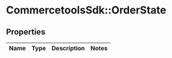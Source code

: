 # CommercetoolsSdk::OrderState

## Properties
Name | Type | Description | Notes
------------ | ------------- | ------------- | -------------

